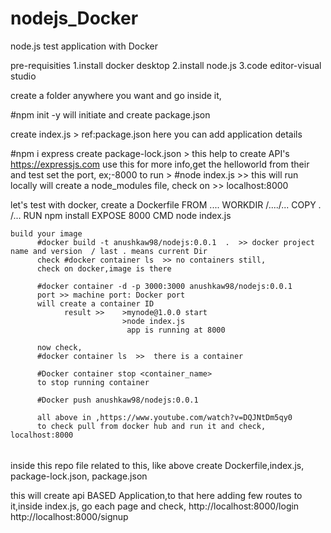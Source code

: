 # nodejs_Docker
node.js test application with Docker

pre-requisities 
1.install docker desktop
2.install node.js
3.code editor-visual studio

create a folder anywhere you want and go inside it,

#npm init -y
will initiate and create package.json

create index.js > ref:package.json
here you can add application details

#npm i express
create package-lock.json  > this help to create API's
https://expressjs.com use this for more info,get the helloworld from their and test
            set the port, ex;-8000
            to run > #node index.js    >> this will run locally
            will create a node_modules file,
            check on >> localhost:8000

let's test with docker,
    create a Dockerfile
          FROM  ....
          WORKDIR /..../...
          COPY .  /...
          RUN npm install
          EXPOSE 8000
          CMD node index.js

    build your image
          #docker build -t anushkaw98/nodejs:0.0.1  .  >> docker project name and version  / last . means current Dir
          check #docker container ls  >> no containers still,
          check on docker,image is there

          #docker container -d -p 3000:3000 anushkaw98/nodejs:0.0.1
          port >> machine port: Docker port
          will create a container ID
                result >>    >mynode@1.0.0 start
                             >node index.js
                              app is running at 8000
                              
          now check,
          #docker container ls  >>  there is a container

          #Docker container stop <container_name>
          to stop running container

          #Docker push anushkaw98/nodejs:0.0.1

          all above in ,https://www.youtube.com/watch?v=DQJNtDm5qy0
          to check pull from docker hub and run it and check,  localhost:8000



######
inside this repo file related to this,
like above create Dockerfile,index.js, package-lock.json, package.json

this will create api BASED Application,to that here adding few routes to it,inside index.js,
go each page and check,
      http://localhost:8000/login
      http://localhost:8000/signup







          
